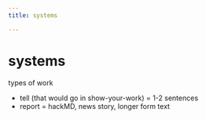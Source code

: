 ```yaml
---
title: systems

---
```


# systems

types of work
* tell (that would go in show-your-work) = 1-2 sentences 
* report = hackMD, news story, longer form text 